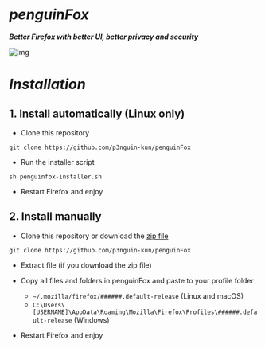 # ***penguinFox***
***Better Firefox with better UI, better privacy and security***

![img](https://i.imgur.com/cxtvfLg.png)

# ***Installation***

## 1. Install automatically (Linux only)
- Clone this repository
```
git clone https://github.com/p3nguin-kun/penguinFox
```

- Run the installer script
```
sh penguinfox-installer.sh
```

- Restart Firefox and enjoy

## 2. Install manually
- Clone this repository or download the [zip file](https://github.com/p3nguin-kun/penguinFox/archive/refs/heads/main.zip)
```
git clone https://github.com/p3nguin-kun/penguinFox
```

- Extract file (if you download the zip file)

- Copy all files and folders in penguinFox and paste to your profile folder
  - ```~/.mozilla/firefox/######.default-release``` (Linux and macOS)
  - ```C:\Users\[USERNAME]\AppData\Roaming\Mozilla\Firefox\Profiles\######.default-release``` (Windows)

- Restart Firefox and enjoy
